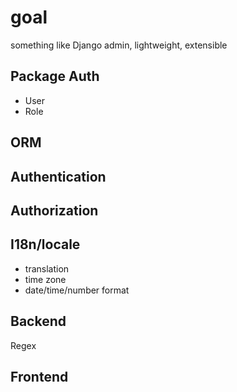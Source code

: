# goal
something like Django admin, lightweight, extensible

## Package Auth

* User
* Role

## ORM

## Authentication

## Authorization

## I18n/locale

* translation
* time zone
* date/time/number format

## Backend

Regex

## Frontend